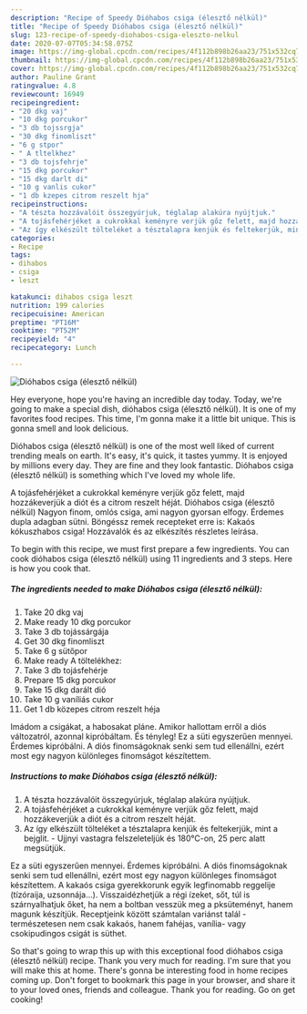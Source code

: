 ```yaml
---
description: "Recipe of Speedy Dióhabos csiga (élesztő nélkül)"
title: "Recipe of Speedy Dióhabos csiga (élesztő nélkül)"
slug: 123-recipe-of-speedy-diohabos-csiga-eleszto-nelkul
date: 2020-07-07T05:34:58.075Z
image: https://img-global.cpcdn.com/recipes/4f112b898b26aa23/751x532cq70/diohabos-csiga-eleszto-nelkul-recept-foto.jpg
thumbnail: https://img-global.cpcdn.com/recipes/4f112b898b26aa23/751x532cq70/diohabos-csiga-eleszto-nelkul-recept-foto.jpg
cover: https://img-global.cpcdn.com/recipes/4f112b898b26aa23/751x532cq70/diohabos-csiga-eleszto-nelkul-recept-foto.jpg
author: Pauline Grant
ratingvalue: 4.8
reviewcount: 16949
recipeingredient:
- "20 dkg vaj"
- "10 dkg porcukor"
- "3 db tojssrgja"
- "30 dkg finomliszt"
- "6 g stpor"
- " A tltelkhez"
- "3 db tojsfehrje"
- "15 dkg porcukor"
- "15 dkg darlt di"
- "10 g vanlis cukor"
- "1 db kzepes citrom reszelt hja"
recipeinstructions:
- "A tészta hozzávalóit összegyúrjuk, téglalap alakúra nyújtjuk."
- "A tojásfehérjéket a cukrokkal keményre verjük gőz felett, majd hozzákeverjük a diót és a citrom reszelt héját."
- "Az így elkészült tölteléket a tésztalapra kenjük és feltekerjük, mint a bejglit. Ujjnyi vastagra felszeleteljük és 180°C-on, 25 perc alatt megsütjük."
categories:
- Recipe
tags:
- dihabos
- csiga
- leszt

katakunci: dihabos csiga leszt 
nutrition: 199 calories
recipecuisine: American
preptime: "PT16M"
cooktime: "PT52M"
recipeyield: "4"
recipecategory: Lunch

---
```



![Dióhabos csiga (élesztő nélkül)](https://img-global.cpcdn.com/recipes/4f112b898b26aa23/751x532cq70/diohabos-csiga-eleszto-nelkul-recept-foto.jpg)

Hey everyone, hope you're having an incredible day today. Today, we're going to make a special dish, dióhabos csiga (élesztő nélkül). It is one of my favorites food recipes. This time, I'm gonna make it a little bit unique. This is gonna smell and look delicious.

Dióhabos csiga (élesztő nélkül) is one of the most well liked of current trending meals on earth. It's easy, it's quick, it tastes yummy. It is enjoyed by millions every day. They are fine and they look fantastic. Dióhabos csiga (élesztő nélkül) is something which I've loved my whole life.

A tojásfehérjéket a cukrokkal keményre verjük gőz felett, majd hozzákeverjük a diót és a citrom reszelt héját. Dióhabos csiga (élesztő nélkül) Nagyon finom, omlós csiga, ami nagyon gyorsan elfogy. Érdemes dupla adagban sütni. Böngéssz remek recepteket erre is: Kakaós kókuszhabos csiga! Hozzávalók és az elkészítés részletes leírása.


To begin with this recipe, we must first prepare a few ingredients. You can cook dióhabos csiga (élesztő nélkül) using 11 ingredients and 3 steps. Here is how you cook that.

<!--inarticleads1-->

##### The ingredients needed to make Dióhabos csiga (élesztő nélkül):

1. Take 20 dkg vaj
1. Make ready 10 dkg porcukor
1. Take 3 db tojássárgája
1. Get 30 dkg finomliszt
1. Take 6 g sütőpor
1. Make ready  A töltelékhez:
1. Take 3 db tojásfehérje
1. Prepare 15 dkg porcukor
1. Take 15 dkg darált dió
1. Take 10 g vaníliás cukor
1. Get 1 db közepes citrom reszelt héja


Imádom a csigákat, a habosakat pláne. Amikor hallottam erről a diós változatról, azonnal kipróbáltam. És tényleg! Ez a süti egyszerűen mennyei. Érdemes kipróbálni. A diós finomságoknak senki sem tud ellenállni, ezért most egy nagyon különleges finomságot készítettem. 

<!--inarticleads2-->

##### Instructions to make Dióhabos csiga (élesztő nélkül):

1. A tészta hozzávalóit összegyúrjuk, téglalap alakúra nyújtjuk.
1. A tojásfehérjéket a cukrokkal keményre verjük gőz felett, majd hozzákeverjük a diót és a citrom reszelt héját.
1. Az így elkészült tölteléket a tésztalapra kenjük és feltekerjük, mint a bejglit. - Ujjnyi vastagra felszeleteljük és 180°C-on, 25 perc alatt megsütjük.


Ez a süti egyszerűen mennyei. Érdemes kipróbálni. A diós finomságoknak senki sem tud ellenállni, ezért most egy nagyon különleges finomságot készítettem. A kakaós csiga gyerekkorunk egyik legfinomabb reggelije (tízóraija, uzsonnája…). Visszaidézhetjük a régi ízeket, sőt, túl is szárnyalhatjuk őket, ha nem a boltban vesszük meg a pksüteményt, hanem magunk készítjük. Receptjeink között számtalan variánst talál - természetesen nem csak kakaós, hanem fahéjas, vanília- vagy csokipudingos csigát is süthet. 

So that's going to wrap this up with this exceptional food dióhabos csiga (élesztő nélkül) recipe. Thank you very much for reading. I'm sure that you will make this at home. There's gonna be interesting food in home recipes coming up. Don't forget to bookmark this page in your browser, and share it to your loved ones, friends and colleague. Thank you for reading. Go on get cooking!
